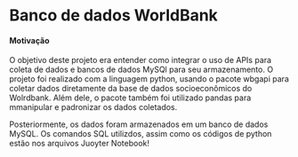 # Banco de dados WorldBank

#### Motivação
O objetivo deste projeto era entender como integrar o uso de APIs para coleta de dados e bancos de dados MySQl para seu armazenamento. O projeto foi realizado com a linguagem python, usando o pacote wbgapi para coletar dados diretamente da base de dados socioeconômicos do Wolrdbank. Além dele, o pacote também foi utilizado pandas para mmanipular e padronizar os dados coletados. 

Posteriormente, os dados foram armazenados em um banco de dados MySQL. Os comandos SQL utilizdos, assim como os códigos de python estão nos arquivos Juoyter Notebook!
